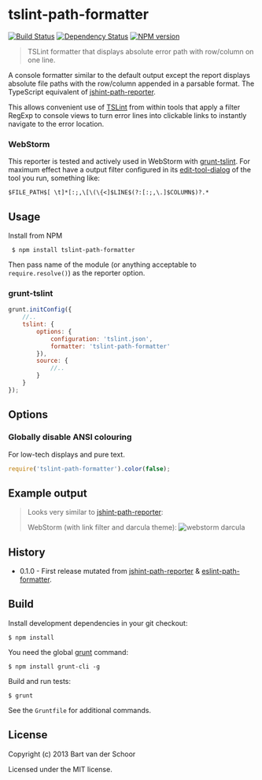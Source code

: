 # tslint-path-formatter

[![Build Status](https://secure.travis-ci.org/Bartvds/tslint-path-formatter.png?branch=master)](http://travis-ci.org/Bartvds/tslint-path-formatter) [![Dependency Status](https://gemnasium.com/Bartvds/tslint-path-formatter.png)](https://gemnasium.com/Bartvds/tslint-path-formatter) [![NPM version](https://badge.fury.io/js/tslint-path-formatter.png)](http://badge.fury.io/js/tslint-path-formatter)

> TSLint formatter that displays absolute error path with row/column on one line.

A console formatter similar to the default output except the report displays absolute file paths with the row/column appended in a parsable format. The TypeScript equivalent of [jshint-path-reporter](https://github.com/Bartvds/jshint-path-reporter).

This allows convenient use of [TSLint](https://github.com/palantir/tslint) from within tools that apply a filter RegExp to console views to turn error lines into clickable links to instantly navigate to the error location.

### WebStorm

This reporter is tested and actively used in WebStorm with [grunt-tslint](https://github.com/palantir/grunt-tslint). For maximum effect have a output filter configured in its [edit-tool-dialog](https://www.jetbrains.com/webstorm/webhelp/edit-tool-dialog.html) of the tool you run, something like:

````
$FILE_PATH$[ \t]*[:;,\[\(\{<]$LINE$(?:[:;,\.]$COLUMN$)?.*
````

## Usage

Install from NPM
````
 $ npm install tslint-path-formatter
````

Then pass name of the module (or anything acceptable to `require.resolve()`) as the reporter option.

### grunt-tslint

````js
grunt.initConfig({
	//..
	tslint: {
		options: {
			configuration: 'tslint.json',
			formatter: 'tslint-path-formatter'
		}),
		source: {
			//..
		}
	}
});
````

## Options

### Globally disable ANSI colouring

For low-tech displays and pure text.
````js
require('tslint-path-formatter').color(false);
````

## Example output

> Looks very similar to [jshint-path-reporter](https://github.com/Bartvds/jshint-path-reporter):
>  
> WebStorm (with link filter and darcula theme):
> ![webstorm darcula](https://raw.github.com/Bartvds/jshint-path-reporter/master/media/example_output_webstorm.png)

## History

* 0.1.0 - First release mutated from [jshint-path-reporter](https://github.com/Bartvds/jshint-path-reporter) & [eslint-path-formatter](https://github.com/Bartvds/eslint-path-formatter).

## Build

Install development dependencies in your git checkout:
````
$ npm install
````

You need the global [grunt](http://gruntjs.com) command:
````
$ npm install grunt-cli -g
````

Build and run tests:
````
$ grunt
````

See the `Gruntfile` for additional commands.

## License

Copyright (c) 2013 Bart van der Schoor

Licensed under the MIT license.


